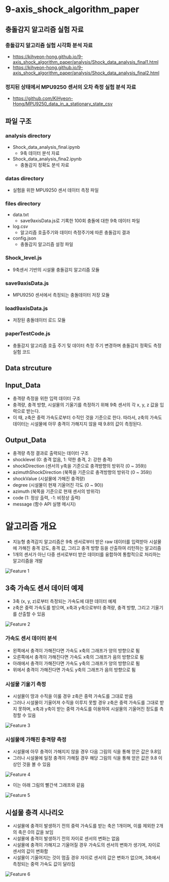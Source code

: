 # 9-axis_shock_algorithm_paper

## 충돌감지 알고리즘 실험 자료

### 충돌감지 알고리즘 실험 시각화 분석 자료

- https://kihyeon-hong.github.io/9-axis_shock_algorithm_paper/analysis/Shock_data_analysis_final1.html
- https://kihyeon-hong.github.io/9-axis_shock_algorithm_paper/analysis/Shock_data_analysis_final2.html

### 정지된 상태에서 MPU9250 센서의 오차 측정 실험 분석 자료

- https://github.com/KiHyeon-Hong/MPU9250_data_in_a_stationary_state_csv

## 파일 구조

### analysis directory

- Shock_data_analysis_final.ipynb
  - 9축 데이터 분석 자료
- Shock_data_analysis_fina2.ipynb
  - 충돌감지 정확도 분석 자료

### datas directory

- 실험을 위한 MPU9250 센서 데이터 측정 파일

### files directory

- data.txt
  - save9axisData.js로 기록한 100회 충돌에 대한 9축 데이터 파일
- log.csv
  - 알고리즘 호출주기와 데이터 측정주기에 따른 충돌감지 결과
- config.json
  - 충돌감지 알고리즘 설정 파일

### Shock_level.js

- 9축센서 기반의 시설물 충돌감지 알고리즘 모듈

### save9axisData.js

- MPU9250 센서에서 측정되는 충돌데이터 저장 모듈

### load9axisData.js

- 저장된 충돌데이터 로드 모듈

### paperTestCode.js

- 충돌감지 알고리즘 호출 주기 및 데이터 측정 주기 변경하며 충돌감지 정확도 측정 실험 코드

## Data strcuture

## Input_Data

- 충격량 측정을 위한 입력 데이터 구조
- 충격량, 충격 방향, 시설물의 기울기를 측정하기 위해 9축 센서의 각 x, y, z 값을 입력으로 받는다.
- 이 때, z축은 중력 가속도로부터 수직인 것을 기준으로 한다. 따라서, z축의 가속도 데이터는 시설물에 아무 충격이 가해지지 않을 때 9.8의 값이 측정된다.

## Output_Data

- 충격량 측정 결과로 출력되는 데이터 구조
- shocklevel (0: 충격 없음, 1: 약한 충격, 2: 강한 충격)
- shockDirection (센서의 y축을 기준으로 충격방향의 방위각 (0 ~ 359))
- azimuthShockDirection (북쪽을 기준으로 충격방향의 방위각 (0 ~ 359))
- shockValue (시설물에 가해진 충격량)
- degree (시설물이 현재 기울어진 각도 (0 ~ 90))
- azimuth (북쪽을 기준으로 현재 센서의 방위각)
- code (1: 정상 출력, -1: 비정상 출력)
- message (함수 API 실행 메시지)

# 알고리즘 개요

- 지능형 충격감지 알고리즘은 9축 센서로부터 받은 raw 데이터를 입력받아 시설물에 가해진 충격 강도, 충격 값, 그리고 충격 방향 등을 산출하여 리턴하는 알고리즘
- 1개의 센서가 아닌 다중 센서로부터 받은 데이터를 융합하여 통합적으로 처리하는 알고리즘을 개발

![Feature 1](https://kihyeon-hong.github.io/Collection_of_repository_images/ShockLevel_test_code/feature1.jpg)

## 3축 가속도 센서 데이터 예제

- 3축 (x, y, z)로부터 측정되는 가속도에 대한 데이터 예제
- z축은 중력 가속도를 받으며, x축과 y축으로부터 충격량, 충격 방향, 그리고 기울기를 산출할 수 있음

![Feature 2](https://kihyeon-hong.github.io/Collection_of_repository_images/ShockLevel_test_code/feature2.jpg)

### 가속도 센서 데이터 분석

- 왼쪽에서 충격이 가해진다면 가속도 x축의 그래프가 양의 방향으로 튐
- 오른쪽에서 충격이 가해진다면 가속도 x축의 그래프가 음의 방향으로 튐
- 아래에서 충격이 가해진다면 가속도 y축의 그래프가 양의 방향으로 튐
- 위에서 충격이 가해진다면 가속도 y축의 그래프가 음의 방향으로 튐

### 시설물 기울기 측정

- 시설물이 땅과 수직을 이룰 경우 z축은 중력 가속도를 그대로 받음
- 그러나 시설물이 기울어져 수직을 이루지 못할 경우 z축은 중력 가속도를 그대로 받지 못하며, x축과 y축이 받는 중력 가속도를 이용하여 시설물의 기울어진 정도를 측정할 수 있음

![Feature 3](https://kihyeon-hong.github.io/Collection_of_repository_images/ShockLevel_test_code/feature3.jpg)

### 시설물에 가해진 충격량 측정

- 시설물에 아무 충격이 가해지지 않을 경우 다음 그림의 식을 통해 얻은 값은 9.8임
- 그러나 시설물에 일정 충격이 가해질 경우 해당 그림의 식을 통해 얻은 값은 9.8 이상인 것을 볼 수 있음

![Feature 4](https://kihyeon-hong.github.io/Collection_of_repository_images/ShockLevel_test_code/feature4.jpg)

- 이는 아래 그림의 빨간색 그래프와 같음

![Feature 5](https://kihyeon-hong.github.io/Collection_of_repository_images/ShockLevel_test_code/feature5.jpg)

## 시설물 충격 시나리오

- 시설물에 충격이 발생하기 전의 중력 가속도를 받는 축은 1개이며, 이를 제외한 2개의 축은 0의 값을 보임
- 시설물에 충격이 발생하기 전의 자이로 센서의 변화는 없음
- 시설물에 충격이 가해지고 기울어질 경우 가속도의 센서의 변화가 생기며, 자이로 센서의 값이 변화함
- 시설물이 기울어지는 것이 멈출 경우 자이로 센서의 값은 변화가 없으며, 3축에서 측정되는 중력 가속도 값이 달라짐

![Feature 6](https://kihyeon-hong.github.io/Collection_of_repository_images/ShockLevel_test_code/feature6.jpg)

